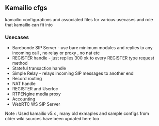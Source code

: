 ## Kamailio cfgs

kamailio configurations and associated files for various usecases and role that kamailio can fit into

### Usecases 
* Barebonde SIP Server - use bare minimum modules and replies to any incoming call , no relay or proxy , no nat etc
* REGISTER handle - just replies 300 ok to every REGISTER type request method
* Stateful transaction handle 
* Simple Relay - relays incoming SIP messages to another end
* Record routing
* NAT handle 
* REGISTER and Userloc
* RTPENgine media proxy
* Accounting 
* WebRTC WS SIP Server


Note : Used kamailio v5.x , many old exmaples and sample configs from older wiki sources have been updated here too